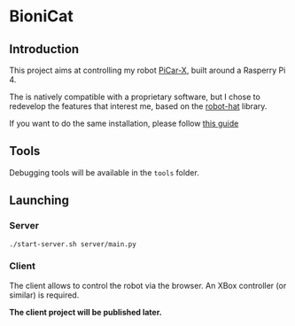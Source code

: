 # BioniCat

## Introduction

This project aims at controlling my robot [PiCar-X](https://docs.sunfounder.com/projects/picar-x/en/latest/), built around a Rasperry Pi 4.

The is natively compatible with a proprietary software, but I chose to redevelop the features that interest me, based on the [robot-hat](https://github.com/sunfounder/robot-hat.git) library.

If you want to do the same installation, please follow [this guide](https://docs.sunfounder.com/projects/picar-x/en/latest/python/python_start/quick_guide_on_python.html)

## Tools

Debugging tools will be available in the `tools` folder.

## Launching

### Server

```
./start-server.sh server/main.py
```

### Client

The client allows to control the robot via the browser. An XBox controller (or similar) is required.

**The client project will be published later.**
